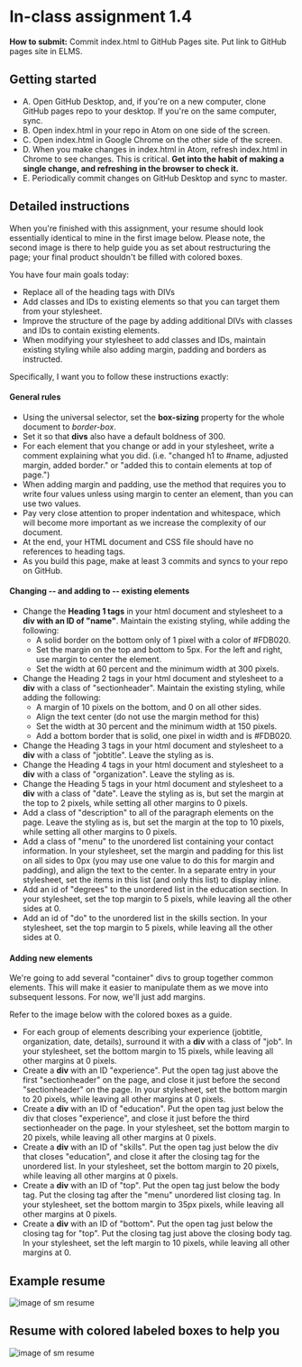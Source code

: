 # In-class assignment 1.4

**How to submit:** Commit index.html to GitHub Pages site. Put link to GitHub pages site in ELMS.

## Getting started

* A. Open GitHub Desktop, and, if you're on a new computer, clone GitHub pages repo to your desktop. If you're on the same computer, sync.
* B. Open index.html in your repo in Atom on one side of the screen.
* C. Open index.html in Google Chrome on the other side of the screen.
* D. When you make changes in index.html in Atom, refresh index.html in Chrome to see changes. This is critical.  **Get into the habit of making a single change, and refreshing in the browser to check it.**
* E. Periodically commit changes on GitHub Desktop and sync to master.  

## Detailed instructions

When you're finished with this assignment, your resume should look essentially identical to mine in the first image below. Please note, the second image is there to help guide you as set about restructuring the page; your final product shouldn't be filled with colored boxes.

You have four main goals today:
* Replace all of the heading tags with DIVs
* Add classes and IDs to existing elements so that you can target them from your stylesheet.
* Improve the structure of the page by adding additional DIVs with classes and IDs to contain existing elements.
* When modifying your stylesheet to add classes and IDs, maintain existing styling while also adding margin, padding and borders as instructed.

Specifically, I want you to follow these instructions exactly:

#### General rules

* Using the universal selector, set the **box-sizing** property for the whole document to *border-box*.
* Set it so that **divs** also have a default boldness of 300.
* For each element that you change or add in your stylesheet, write a comment explaining what you did. (i.e. "changed h1 to #name, adjusted margin, added border." or "added this to contain elements at top of page.")
* When adding margin and padding, use the method that requires you to write four values unless using margin to center an element, than you can use two values.
* Pay very close attention to proper indentation and whitespace, which will become more important as we increase the complexity of our document.
* At the end, your HTML document and CSS file should have no references to heading tags.
* As you build this page, make at least 3 commits and syncs to your repo on GitHub.


#### Changing -- and adding to -- existing elements

* Change the **Heading 1 tags** in your html document and stylesheet to a **div with an ID of "name"**. Maintain the existing styling, while adding the following:
  * A solid border on the bottom only of 1 pixel with a color of #FDB020.
  * Set the margin on the top and bottom to 5px.  For the left and right, use margin to center the element.
  * Set the width at 60 percent and the minimum width at 300 pixels.
* Change the Heading 2 tags in your html document and stylesheet to a **div** with a class of "sectionheader". Maintain the existing styling, while adding the following:
  * A margin of 10 pixels on the bottom, and 0 on all other sides.
  * Align the text center (do not use the margin method for this)
  * Set the width at 30 percent and the minimum width at 150 pixels.
  * Add a bottom border that is solid, one pixel in width and is #FDB020.
* Change the Heading 3 tags in your html document and stylesheet to a **div** with a class of "jobtitle". Leave the styling as is.
* Change the Heading 4 tags in your html document and stylesheet to a **div** with a class of "organization". Leave the styling as is.
* Change the Heading 5 tags in your html document and stylesheet to a **div** with a class of "date".  Leave the styling as is, but set the margin at the top to 2 pixels, while setting all other margins to 0 pixels.
* Add a class of "description" to all of the paragraph elements on the page. Leave the styling as is, but set the margin at the top to 10 pixels, while setting all other margins to 0 pixels.
* Add a class of "menu" to the unordered list containing your contact information.  In your stylesheet, set the margin and padding for this list on all sides to 0px (you may use one value to do this for margin and padding), and align the text to the center. In a separate entry in your stylesheet, set the items in this list (and only this list) to display inline.
* Add an id of "degrees" to the unordered list in the education section. In your stylesheet, set the top margin to 5 pixels, while leaving all the other sides at 0.
* Add an id of "do" to the unordered list in the skills section. In your stylesheet, set the top margin to 5 pixels, while leaving all the other sides at 0.

#### Adding new elements

We're going to add several "container" divs to group together common elements.  This will make it easier to manipulate them as we move into subsequent lessons. For now, we'll just add margins.

Refer to the image below with the colored boxes as a guide.

* For each group of elements describing your experience (jobtitle, organization, date, details), surround it with a **div** with a class of "job".  In your stylesheet, set the bottom margin to 15 pixels, while leaving all other margins at 0 pixels.
* Create a **div** with an ID "experience".  Put the open tag just above the first "sectionheader" on the page, and close it just before the second "sectionheader" on the page.  In your stylesheet, set the bottom margin to 20 pixels, while leaving all other margins at 0 pixels.
* Create a **div** with an ID of "education". Put the open tag just below the div that closes "experience", and close it just before the third sectionheader on the page. In your stylesheet, set the bottom margin to 20 pixels, while leaving all other margins at 0 pixels.  
* Create a **div** with an ID of "skills". Put the open tag just below the div that closes "education", and close it after the closing tag for the unordered list. In your stylesheet, set the bottom margin to 20 pixels, while leaving all other margins at 0 pixels.
* Create a **div** with an ID of "top". Put the open tag just below the body tag. Put the closing tag after the "menu" unordered list closing tag.  In your stylesheet, set the bottom margin to 35px pixels, while leaving all other margins at 0 pixels.
* Create a **div** with an ID of "bottom".  Put the open tag just below the closing tag for "top". Put the closing tag just above the closing body tag. In your stylesheet, set the left margin to 10 pixels, while leaving all other margins at 0.


## Example resume

![image of sm resume](../../../img/sm-resume-for-in-class-1.4.png)

## Resume with colored labeled boxes to help you

![image of sm resume](../../../img/sm-resume-for-in-class-1.4-marked.png)
